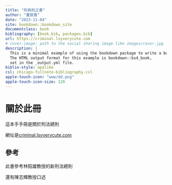 ```yaml
--- 
title: "刑與刑之書"
author: "董宸賓"
date: "2023-11-04"
site: bookdown::bookdown_site
documentclass: book
bibliography: [book.bib, packages.bib]
url: https://criminal.lsyverycute.com
# cover-image: path to the social sharing image like images/cover.jpg
description: |
  This is a minimal example of using the bookdown package to write a book.
  The HTML output format for this example is bookdown::bs4_book,
  set in the _output.yml file.
biblio-style: apalike
csl: chicago-fullnote-bibliography.csl
apple-touch-icon: "www/dd.png"
apple-touch-icon-size: 120
---
```


# 關於此冊

這本手手冊是關於刑法總則

網址是[criminal.lsyverycute.com](criminal.lsyverycute.com)

## 參考

此書參考林鈺雄教授的新刑法總則

還有陳志輝教授口述





